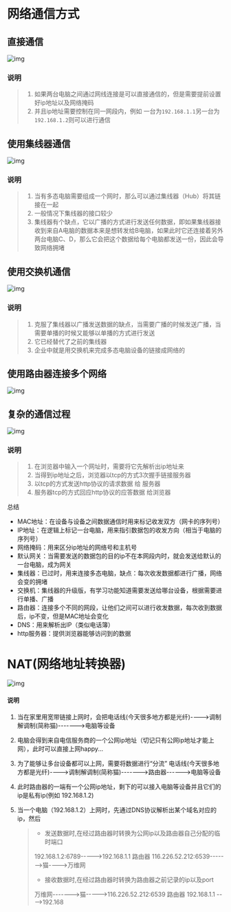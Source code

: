 # 网络通信方式

## 直接通信

![img](C:\Users\lwq\Desktop\Linux\linux操作5\img\QQ20170807-210222@2x.png)

### 说明

> 1. 如果两台电脑之间通过网线连接是可以直接通信的，但是需要提前设置好ip地址以及网络掩码
> 2. 并且ip地址需要控制在同一网段内，例如 一台为`192.168.1.1`另一台为`192.168.1.2`则可以进行通信

## 使用集线器通信

![img](C:\Users\lwq\Desktop\Linux\linux操作5\img\QQ20170807-210413@2x.png)

### 说明

> 1. 当有多态电脑需要组成一个网时，那么可以通过集线器（Hub）将其链接在一起
> 2. 一般情况下集线器的接口较少
> 3. 集线器有个缺点，它以广播的方式进行发送任何数据，即如果集线器接收到来自A电脑的数据本来是想转发给B电脑，如果此时它还连接着另外两台电脑C、D，那么它会把这个数据给每个电脑都发送一份，因此会导致网络拥堵

## 使用交换机通信

![img](C:\Users\lwq\Desktop\Linux\linux操作5\img\QQ20170807-211152@2x.png)

### 说明

> 1. 克服了集线器以广播发送数据的缺点，当需要广播的时候发送广播，当需要单播的时候又能够以单播的方式进行发送
> 2. 它已经替代了之前的集线器
> 3. 企业中就是用交换机来完成多态电脑设备的链接成网络的

## 使用路由器连接多个网络

![img](C:\Users\lwq\Desktop\python基础\网络通信\img\QQ20170807-211021@2x.png)

## 复杂的通信过程

![img](C:\Users\lwq\Desktop\python基础\网络通信\img\QQ20170807-212411@2x.png)

### 说明

> 1. 在浏览器中输入一个网址时，需要将它先解析出ip地址来
> 2. 当得到ip地址之后，浏览器以tcp的方式3次握手链接服务器
> 3. 以tcp的方式发送http协议的请求数据 给 服务器
> 4. 服务器tcp的方式回应http协议的应答数据 给浏览器

总结

- MAC地址：在设备与设备之间数据通信时用来标记收发双方（网卡的序列号）
- IP地址：在逻辑上标记一台电脑，用来指引数据包的收发方向（相当于电脑的序列号）
- 网络掩码：用来区分ip地址的网络号和主机号
- 默认网关：当需要发送的数据包的目的ip不在本网段内时，就会发送给默认的一台电脑，成为网关
- 集线器：已过时，用来连接多态电脑，缺点：每次收发数据都进行广播，网络会变的拥堵
- 交换机：集线器的升级版，有学习功能知道需要发送给哪台设备，根据需要进行单播、广播
- 路由器：连接多个不同的网段，让他们之间可以进行收发数据，每次收到数据后，ip不变，但是MAC地址会变化
- DNS：用来解析出IP（类似电话簿）
- http服务器：提供浏览器能够访问到的数据

# NAT(网络地址转换器)

![img](C:\Users\lwq\Desktop\python基础\网络通信\img\nat.png)

#### 说明

1. 当在家里用宽带链接上网时，会把电话线(今天很多地方都是光纤)---->调制解调制(简称猫)------->电脑等设备

2. 电脑会得到来自电信服务商的一个公网ip地址（切记只有公网ip地址才能上网），此时可以直接上网happy...

3. 为了能够让多台设备都可以上网，需要将数据进行“分流” 电话线(今天很多地方都是光纤)---->调制解调制(简称猫)------->路由器------>电脑等设备

4. 此时路由器的一端有一个公网ip地址，剩下的可以接入电脑等设备并且它们的ip是私有ip(例如 192.168.1.2)

5. 当一个电脑（192.168.1.2）上网时，先通过DNS协议解析出某个域名对应的ip，然后

   > - 发送数据时,在经过路由器时转换为公网ip以及路由器自己分配的临时端口
   >
   > 192.168.1.2:6789----->192.168.1.1 路由器 116.226.52.212:6539------->猫---->万维网
   >
   > - 接收数据时,在经过路由器时转换为路由器之前记录的ip以及port
   >
   > 万维网------->猫----->116.226.52.212:6539 路由器 192.168.1.1 ---->192.168